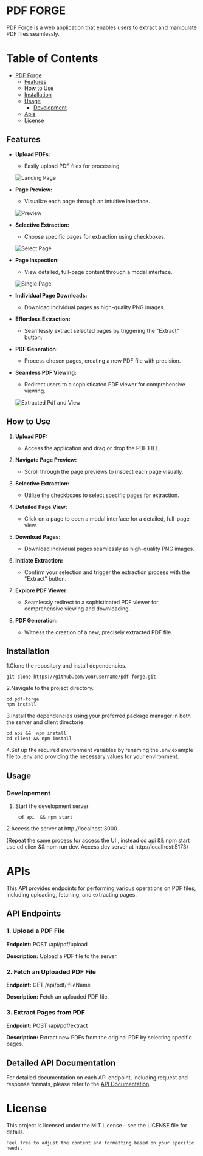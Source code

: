 # PDF FORGE

PDF Forge is a web application that enables users to extract and manipulate PDF files seamlessly.

# Table of Contents

- [PDF Forge](#pdf-forge)
  - [Features](#features)
  - [How to Use](#how-to-use)
  - [Installation](#installation)
  - [Usage](#usage)
    - [Development](#development)  
  - [Apis](#apis)
  - [License](#license)

## Features

- **Upload PDFs:**

  - Easily upload PDF files for processing.

  ![Landing Page](https://res.cloudinary.com/djlzfhwqo/image/upload/v1699183778/HomePage_qve3vj.png)


- **Page Preview:**

  - Visualize each page through an intuitive interface.

  ![Preview](https://res.cloudinary.com/djlzfhwqo/image/upload/v1699184091/Viewpdf_pedam3.png)

- **Selective Extraction:**

  - Choose specific pages for extraction using checkboxes.

   ![Select Page](https://res.cloudinary.com/djlzfhwqo/image/upload/v1699184134/Extract_Button_k0kkvx.png)
- **Page Inspection:**

  - View detailed, full-page content through a modal interface.

  ![Single Page](https://res.cloudinary.com/djlzfhwqo/image/upload/v1699184110/Single_Page_View_t5qqac.png)

- **Individual Page Downloads:**

  - Download individual pages as high-quality PNG images.

- **Effortless Extraction:**

  - Seamlessly extract selected pages by triggering the "Extract" button.

- **PDF Generation:**

  - Process chosen pages, creating a new PDF file with precision.

- **Seamless PDF Viewing:**
  - Redirect users to a sophisticated PDF viewer for comprehensive viewing.

   ![Extracted Pdf and View](https://res.cloudinary.com/djlzfhwqo/image/upload/v1699184142/Extracted_pdf_and_download_cts4np.png)
  

## How to Use

1. **Upload PDF:**

   - Access the application and drag or drop the PDF FILE.

2. **Navigate Page Preview:**

   - Scroll through the page previews to inspect each page visually.

3. **Selective Extraction:**

   - Utilize the checkboxes to select specific pages for extraction.

4. **Detailed Page View:**

   - Click on a page to open a modal interface for a detailed, full-page view.

5. **Download Pages:**

   - Download individual pages seamlessly as high-quality PNG images.

6. **Initiate Extraction:**

   - Confirm your selection and trigger the extraction process with the "Extract" button.

7. **Explore PDF Viewer:**
   - Seamlessly redirect to a sophisticated PDF viewer for comprehensive viewing and downloading.
8. **PDF Generation:**
   - Witness the creation of a new, precisely extracted PDF file.

## Installation

1.Clone the repository and install dependencies.

    git clone https://github.com/yourusername/pdf-forge.git

2.Navigate to the project directory.
    
    cd pdf-forge
    npm install

3.Install the dependencies using your preferred package manager in both the server and client directorie
    
    cd api &&  npm install
    cd client && npm install
4.Set up the required environment variables by renaming the .env.example file to .env and providing the necessary values for your environment.

## Usage

   ### Developement

   1. Start the development server
        
           cd api  && npm start
  
   2.Access the server at http://localhost:3000.

   (Repeat the same process for access the UI , instead  cd api && npm start use cd clien && npm run dev.
   Access dev server at http://localhost:5173)


# APIs

This API provides endpoints for performing various operations on PDF files, including uploading, fetching, and extracting pages.

## API Endpoints

### 1. Upload a PDF File

**Endpoint:** POST /api/pdf/upload

**Description:**
Upload a PDF file to the server.

### 2. Fetch an Uploaded PDF File

**Endpoint:** GET /api/pdf/:fileName


**Description:**
Fetch an uploaded PDF file.

### 3. Extract Pages from PDF

**Endpoint:**  POST /api/pdf/extract

**Description:**
Extract new PDFs from the original PDF by selecting specific pages.

## Detailed API Documentation

For detailed documentation on each API endpoint, including request and response formats, please refer to the [API Documentation](https://documenter.getpostman.com/view/20041063/2s9YXfa39S).


# License
This project is licensed under the MIT License - see the LICENSE file for details.

```   
Feel free to adjust the content and formatting based on your specific needs.

